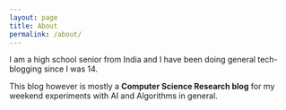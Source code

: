 ```yaml
---
layout: page
title: About
permalink: /about/
---
```


<amp-img width="600" height="300" layout="responsive" src="https://cdn-images-1.medium.com/max/800/1*UcpODv1lxR_Bt3MyaOvYWA.jpeg"></amp-img>

I am a high school senior from India and I have been doing general tech-blogging since I was 14. 

This blog however is mostly a <strong>Computer Science Research blog</strong> for my weekend experiments with AI and Algorithms in general.